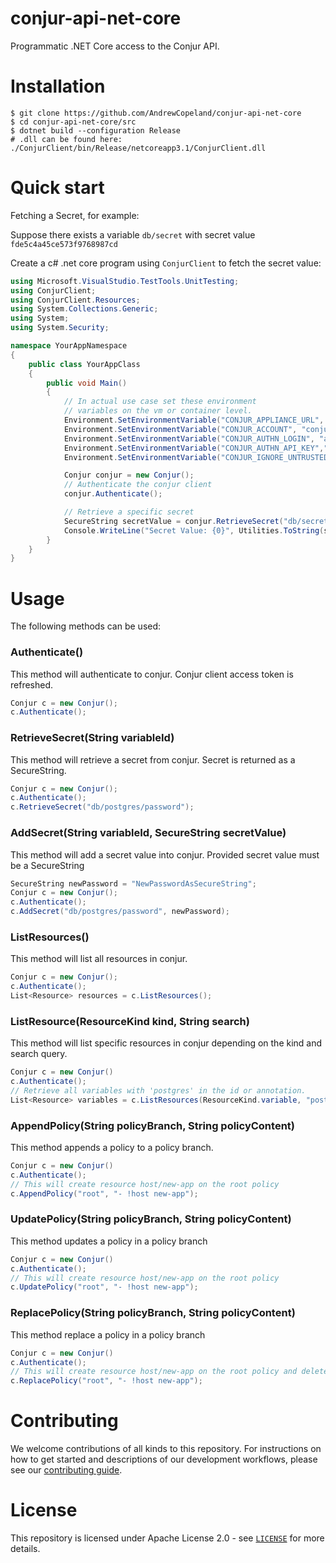 # conjur-api-net-core
Programmatic .NET Core access to the Conjur API.

# Installation

```
$ git clone https://github.com/AndrewCopeland/conjur-api-net-core
$ cd conjur-api-net-core/src
$ dotnet build --configuration Release
# .dll can be found here: ./ConjurClient/bin/Release/netcoreapp3.1/ConjurClient.dll
```

# Quick start

Fetching a Secret, for example:

Suppose there exists a variable `db/secret` with secret value `fde5c4a45ce573f9768987cd`

Create a c# .net core program using `ConjurClient` to fetch the secret value:

```c#
using Microsoft.VisualStudio.TestTools.UnitTesting;
using ConjurClient;
using ConjurClient.Resources;
using System.Collections.Generic;
using System;
using System.Security;

namespace YourAppNamespace
{
    public class YourAppClass
    {
        public void Main()
        {
            // In actual use case set these environment 
            // variables on the vm or container level.
            Environment.SetEnvironmentVariable("CONJUR_APPLIANCE_URL", "https://conjur-master");
            Environment.SetEnvironmentVariable("CONJUR_ACCOUNT", "conjur");
            Environment.SetEnvironmentVariable("CONJUR_AUTHN_LOGIN", "admin");
            Environment.SetEnvironmentVariable("CONJUR_AUTHN_API_KEY","35a9ej72v0q8ek25fghn52g1rjvm29qwxv738ts71j2d5hdwk1s34fbn");
            Environment.SetEnvironmentVariable("CONJUR_IGNORE_UNTRUSTED_SSL", "yes");

            Conjur conjur = new Conjur();
			// Authenticate the conjur client
            conjur.Authenticate();

			// Retrieve a specific secret
			SecureString secretValue = conjur.RetrieveSecret("db/secret");
			Console.WriteLine("Secret Value: {0}", Utilities.ToString(secretValue));
        }
    }
}
```

# Usage
The following methods can be used:

### Authenticate()
This method will authenticate to conjur. Conjur client access token is refreshed.

```c#
Conjur c = new Conjur();
c.Authenticate();
```

### RetrieveSecret(String variableId)
This method will retrieve a secret from conjur. Secret is returned as a SecureString.

```c#
Conjur c = new Conjur();
c.Authenticate();
c.RetrieveSecret("db/postgres/password");
```

### AddSecret(String variableId, SecureString secretValue)
This method will add a secret value into conjur. Provided secret value must be a SecureString

```c#
SecureString newPassword = "NewPasswordAsSecureString";
Conjur c = new Conjur();
c.Authenticate();
c.AddSecret("db/postgres/password", newPassword);
```

### ListResources()
This method will list all resources in conjur.

```c#
Conjur c = new Conjur();
c.Authenticate();
List<Resource> resources = c.ListResources();
```
### ListResource(ResourceKind kind, String search)
This method will list specific resources in conjur depending on the kind and search query.

```c#
Conjur c = new Conjur()
c.Authenticate();
// Retrieve all variables with 'postgres' in the id or annotation.
List<Resource> variables = c.ListResources(ResourceKind.variable, "postgres");
```

### AppendPolicy(String policyBranch, String policyContent)
This method appends a policy to a policy branch.

```c#
Conjur c = new Conjur()
c.Authenticate();
// This will create resource host/new-app on the root policy
c.AppendPolicy("root", "- !host new-app");
```

### UpdatePolicy(String policyBranch, String policyContent)
This method updates a policy in a policy branch

```c#
Conjur c = new Conjur()
c.Authenticate();
// This will create resource host/new-app on the root policy
c.UpdatePolicy("root", "- !host new-app");
```
### ReplacePolicy(String policyBranch, String policyContent)
This method replace a policy in a policy branch

```c#
Conjur c = new Conjur()
c.Authenticate();
// This will create resource host/new-app on the root policy and delete every other resource.
c.ReplacePolicy("root", "- !host new-app");
```


# Contributing

We welcome contributions of all kinds to this repository. For instructions on how to get started and descriptions of our development workflows, please see our [contributing
guide][contrib].

[contrib]: https://github.com/AndrewCopeland/conjur-api-net-core/blob/master/CONTRIBUTING.md

# License

This repository is licensed under Apache License 2.0 - see [`LICENSE`](LICENSE) for more details.